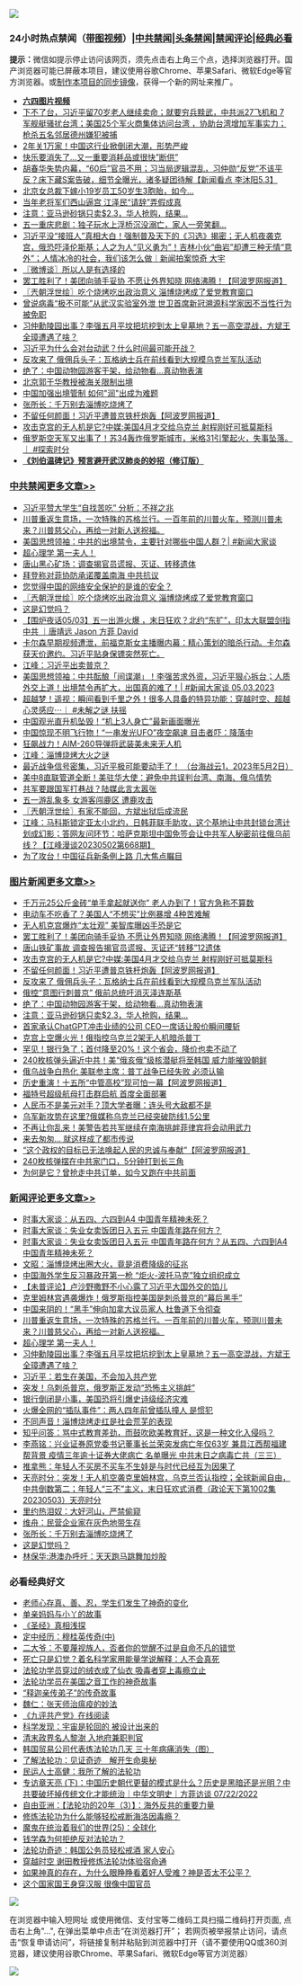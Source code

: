 ![](https://raw.githubusercontent.com/jsvpn/jsproxy/dev/64photo/fqnews-qr.jpg)

<div id="tt">
<h3>24小时热点禁闻（<a href="https://aaa.v2dns.tk/?QAjUl=BgRp5UNKRn&T5Vk=fPVH&Q59Ab=WxGE" target="_blank">带图视频</a>）|<a href="#%E4%B8%AD%E5%85%B1%E7%A6%81%E9%97%BB%E6%9B%B4%E5%A4%9A%E6%96%87%E7%AB%A0">中共禁闻</a>|<a href="#%E5%9B%BE%E7%89%87%E6%96%B0%E9%97%BB%E6%9B%B4%E5%A4%9A%E6%96%87%E7%AB%A0">头条禁闻</a>|<a href="#%E6%96%B0%E9%97%BB%E8%AF%84%E8%AE%BA%E6%9B%B4%E5%A4%9A%E6%96%87%E7%AB%A0">禁闻评论|<a href="#%E5%BF%85%E7%9C%8B%E7%BB%8F%E5%85%B8%E5%A5%BD%E6%96%87">经典必看</a></h3>
<div><b>提示：</b>微信如提示停止访问该网页，须先点击右上角三个点，选择浏览器打开。国产浏览器可能已屏蔽本项目，建议使用谷歌Chrome、苹果Safari、微软Edge等官方浏览器。或<a href="%E5%88%B6%E4%BD%9Cgit%E7%A6%81%E9%97%BB%E9%95%9C%E5%83%8F.md">制作本项目的同步镜像</a>，获得一个新的网址来推广。</div>
<ul>
<li><b><a href="http://d2.v2rss.gq/64.mp4" target="_blank">六四图片视频</a></b></li>
<li><a href="/sohnews/20230504/1879878.md">下不了台，习近平留70岁老人继续卖命；就要穷兵黩武，中共派27飞机和 7 军舰艇骚扰台湾；美国25个军火商集体访问台湾 ，协助台湾增加军事实力；枪杀五名邻居德州嫌犯被捕</a></li>
<li><a href="/cnnews/20230504/1879905.md">2年关1万家！中国这行业掀倒闭大潮，形势严峻</a></li>
<li><a href="/cnnews/20230504/1879924.md">快乐要消失了…又一重要消耗品或很快”断供”</a></li>
<li><a href="/sohnews/20230504/1880017.md">胡春华失势内幕，“60后”官员不用；习当局逻辑混乱，习仲勋“反党”不该平反？床下藏S案告破，细节全曝光，诸多疑团待解【新闻看点 李沐阳5.3】</a></li>
<li><a href="/cnnews/20230504/1879975.md">北京女总裁下嫁小19岁员工50岁生3胞胎，如今…</a></li>
<li><a href="/cnnews/20230504/1879923.md">当年老将军们西山逼宫 江泽民“请辞”弄假成真</a></li>
<li><a href="/topimagenews/20230504/1879918.md">注意：亚马逊砂锅只卖$2.3，华人抢购，结果…</a></li>
<li><a href="/cnnews/20230504/1879925.md">五一重庆悲剧：独子玩水上浮桥沉没溺亡，家人一旁笑翻…</a></li>
<li><a href="/sohnews/20230504/1880136.md">习近平没“接班人”真相大白！强制普及天下的《习选》揭密；无人机夜袭克宫，俄恐吓泽伦斯基；人之为人“见义勇为”！吉林小伙“曲岩”却遭三种无情“意外”；人情冰冷的社会，我们该怎么做｜新闻拍案惊奇 大宇</a></li>
<li><a href="/ssgc/20230504/1879981.md">〖微博谈〗所以人是有选择的</a></li>
<li><a href="/topimagenews/20230504/1880130.md">罢工胜利了！美团向骑手妥协 不愿让外界知晓 网络沸腾！【阿波罗网报道】</a></li>
<li><a href="/cbnews/20230504/1880076.md">〖兲朝浮世绘〗吃个烧烤吃出政治意义 淄博烧烤成了爱党教育窗口</a></li>
<li><a href="/headline/20230504/1880132.md">曾说病毒“极不可能”从武汉实验室外泄 世卫首席新冠溯源科学家因不当性行为被免职</a></li>
<li><a href="/comments/20230504/1880102.md">习仲勳陵园出事？李强五月平坟把坑挖到太上皇墓地？五一高空混战，方斌王全璋遭遇了啥？</a></li>
<li><a href="/sohnews/20230504/1880045.md">习近平为什么会对台动武？什么时间最可能开战？</a></li>
<li><a href="/topimagenews/20230504/1880031.md">反攻来了 俄佣兵头子：瓦格纳士兵在前线看到大规模乌克兰军队活动</a></li>
<li><a href="/topimagenews/20230504/1879919.md">绝了：中国动物园游客干架，给动物看…真动物表演</a></li>
<li><a href="/renquan/20230504/1880166.md">北京郭于华教授被海关限制出境</a></li>
<li><a href="/ssgc/20230504/1879894.md">中国加强出境管制 如何"润"出成为难题</a></li>
<li><a href="/comments/20230504/1879985.md">张所长：千万别去淄博吃烧烤了</a></li>
<li><a href="/topimagenews/20230504/1880103.md">不留任何颜面！习近平遭普京铁杆炮轰【阿波罗网报道】</a></li>
<li><a href="/topimagenews/20230504/1880104.md">攻击克宫的无人机是它?中媒:美国4月才交给乌克兰 射程刚好可抵莫斯科</a></li>
<li><a href="/sohnews/20230504/1880167.md">俄罗斯空天军又出事了！苏34轰炸俄罗斯城市，米格31引擎起火，失事坠落。｜ #探索时分</a></li>
<li><b><a href="/comments/20200207/1272816.md" target="_blank">《刘伯温碑记》预言避开武汉肺炎的妙招（修订版）</a></b></li>
</ul>
</div>

<div class="catlist">
<h3><a href="/cbnews/" target="_blank">中共禁闻</a><span><a href="/cbnews/" target="_blank" rel="nofollow">更多文章>></a></span></h3>
<ul>
<li><a href="/cbnews/20230504/1880274.md" target="_blank">习近平赞大学生“自找苦吃” 分析：不祥之兆</a></li>
<li><a href="/comments/20230504/1880202.md" target="_blank">川普重返生意场，一次特殊的苏格兰行。一百年前的川普火车，预测川普未来？川普慈父心，再给一对新人送祝福。</a></li>
<li><a href="/cbnews/20230504/1880201.md" target="_blank">美国思想领袖：中共的出境禁令，主要针对哪些中国人群？| #新闻大家谈</a></li>
<li><a href="/comments/20230504/1880193.md" target="_blank">超心理学 第一夫人！</a></li>
<li><a href="/cbnews/20230504/1880192.md" target="_blank">唐山黑心矿场：调查揭官员谎报、灭证、转移遗体</a></li>
<li><a href="/cbnews/20230504/1880153.md" target="_blank">拜登称对菲协防承诺覆盖南海 中共抗议</a></li>
<li><a href="/cbnews/20230504/1879996.md" target="_blank">您觉得中国的网络安全保护的是谁的安全？</a></li>
<li><a href="/cbnews/20230504/1880076.md" target="_blank">〖兲朝浮世绘〗吃个烧烤吃出政治意义 淄博烧烤成了爱党教育窗口</a></li>
<li><a href="/comments/20230504/1879983.md" target="_blank">这是幻觉吗？</a></li>
<li><a href="/comments/20230504/1879965.md" target="_blank">【围炉夜话05/03】五一出游火爆 ，末日狂欢？北约“东扩”，印太大联盟剑指中共 ｜唐靖远 Jason 方菲 David</a></li>
<li><a href="/comments/20230504/1879936.md" target="_blank">卡尔森早期视频遭泄，前福克斯女主播曝内幕：精心策划的暗杀行动。卡尔森获天价邀约。习近平贴身保镖突然死亡。</a></li>
<li><a href="/cbnews/20230504/1879934.md" target="_blank">江峰：习近平出卖普京？</a></li>
<li><a href="/cbnews/20230503/1879798.md" target="_blank">美国思想领袖：中共酝酿「间谍潮」！李强苦求外资，习近平狠心拆台；人质外交上道！出境禁令再扩大，出国真的难了！| #新闻大家谈 05.03.2023</a></li>
<li><a href="/comments/20230503/1879766.md" target="_blank">超越梦！遥视：瞬间看到千里之外！很多人具备的特异功能：穿越时空、超越心灵感应⋯｜ #未解之谜 扶摇</a></li>
<li><a href="/cbnews/20230503/1879764.md" target="_blank">中国观光直升机坠毁！“机上3人身亡”最新画面曝光</a></li>
<li><a href="/cbnews/20230503/1879763.md" target="_blank">中国惊现不明飞行物！“一串发光UFO”夜空飙速 目击者吓：降落中</a></li>
<li><a href="/cbnews/20230503/1879752.md" target="_blank">狂飙战力！AIM-260导弹将武装美未来无人机</a></li>
<li><a href="/cbnews/20230503/1879750.md" target="_blank">江峰：淄博烧烤大火之谜</a></li>
<li><a href="/cbnews/20230503/1879505.md" target="_blank">最近战争信号密集，习近平极可能要动手了！ （台海战云1，2023年5月2日）</a></li>
<li><a href="/cbnews/20230503/1879682.md" target="_blank">美中8直联管道全断！美驻华大使：避免中共误判台湾、南海、俄乌情势</a></li>
<li><a href="/cbnews/20230503/1879679.md" target="_blank">共军要跟国军打巷战？陆媒此言太嚣张</a></li>
<li><a href="/cbnews/20230503/1879665.md" target="_blank">五一游乱象多 女游客闯鹿区 遭鹿攻击</a></li>
<li><a href="/cbnews/20230503/1879632.md" target="_blank">〖兲朝浮世绘〗有家不能回，方斌出狱后成流民</a></li>
<li><a href="/cbnews/20230503/1879607.md" target="_blank">江峰：马科斯锁定亚太小北约，日韩菲联手助攻，这个基地让中共封锁台湾计划成幻影；答网友问环节：哈萨克斯坦中国免签会让中共军人秘密前往俄乌前线？【江峰漫谈20230502第668期】</a></li>
<li><a href="/cbnews/20230503/1879595.md" target="_blank">为了攻台！中国征兵新条例上路 几大焦点瞩目</a></li>

</ul>
</div>
<div class="catlist">
<h3><a href="/topimagenews/" target="_blank">图片新闻</a><span><a href="/topimagenews/" target="_blank" rel="nofollow">更多文章>></a></span></h3>
<ul>
<li><a href="/topimagenews/20230504/1880264.md" target="_blank">千万元25公斤金砖“单手拿起就送你” 老人办到了！官方急称不算数</a></li>
<li><a href="/topimagenews/20230504/1880259.md" target="_blank">电动车不吃香了？美国人“不想买”比例暴增 4种苦难解</a></li>
<li><a href="/topimagenews/20230504/1880223.md" target="_blank">无人机克宫爆炸“太壮观” 美智库曝凶手恐是它</a></li>
<li><a href="/topimagenews/20230504/1880130.md" target="_blank">罢工胜利了！美团向骑手妥协 不愿让外界知晓 网络沸腾！【阿波罗网报道】</a></li>
<li><a href="/topimagenews/20230504/1880111.md" target="_blank">唐山铁矿事故 调查报告揭官员谎报、灭证还“转移”12遗体</a></li>
<li><a href="/topimagenews/20230504/1880104.md" target="_blank">攻击克宫的无人机是它?中媒:美国4月才交给乌克兰 射程刚好可抵莫斯科</a></li>
<li><a href="/topimagenews/20230504/1880103.md" target="_blank">不留任何颜面！习近平遭普京铁杆炮轰【阿波罗网报道】</a></li>
<li><a href="/topimagenews/20230504/1880031.md" target="_blank">反攻来了 俄佣兵头子：瓦格纳士兵在前线看到大规模乌克兰军队活动</a></li>
<li><a href="/topimagenews/20230504/1880026.md" target="_blank">俄控“意图行刺普京” 俄前总统吁消灭泽连斯基</a></li>
<li><a href="/topimagenews/20230504/1879919.md" target="_blank">绝了：中国动物园游客干架，给动物看…真动物表演</a></li>
<li><a href="/topimagenews/20230504/1879918.md" target="_blank">注意：亚马逊砂锅只卖$2.3，华人抢购，结果…</a></li>
<li><a href="/topimagenews/20230503/1879827.md" target="_blank">首家承认ChatGPT冲击业绩的公司 CEO一席话让股价瞬间腰斩</a></li>
<li><a href="/topimagenews/20230503/1879801.md" target="_blank">克宫上空爆火光！俄指控乌克兰2架无人机暗杀普丁</a></li>
<li><a href="/topimagenews/20230503/1879751.md" target="_blank">罕见！银行急了；首付降至20%！这个省会，降价也卖不动了</a></li>
<li><a href="/topimagenews/20230503/1879733.md" target="_blank">240枚核弹头逼近中共！美“俄亥俄”级核潜艇将至韩国 威力能摧毁朝鲜</a></li>
<li><a href="/topimagenews/20230503/1879703.md" target="_blank">俄乌战争白热化 美联参主席：普丁战争已经失败 必须认输</a></li>
<li><a href="/topimagenews/20230503/1879692.md" target="_blank">历史重演！十五所“中管高校”现可怕一幕【阿波罗网报道】</a></li>
<li><a href="/topimagenews/20230503/1879664.md" target="_blank">福特号超级航母打击群启航 首度全面部署</a></li>
<li><a href="/topimagenews/20230503/1879654.md" target="_blank">人民币不是美元对手？顶大学者曝：连头号大敌都不是</a></li>
<li><a href="/topimagenews/20230503/1879646.md" target="_blank">乌军新攻势在这里?俄媒称乌克兰已经突破防线1.5公里</a></li>
<li><a href="/topimagenews/20230503/1879635.md" target="_blank">不再让你乱来！美警告若共军继续在南海挑衅菲律宾将会动用武力</a></li>
<li><a href="/topimagenews/20230503/1879606.md" target="_blank">来去匆匆… 就这样成了都市传说</a></li>
<li><a href="/topimagenews/20230503/1879548.md" target="_blank">&#8220;这个政权的目标已无法唤起人民的忠诚与奉献&#8221;【阿波罗网报道】</a></li>
<li><a href="/topimagenews/20230503/1879522.md" target="_blank">240枚核弹摆在中共家门口，5分钟打到长三角</a></li>
<li><a href="/topimagenews/20230503/1879474.md" target="_blank">为何是它？曾抢走中共订单，如今又跑在中共前面</a></li>

</ul>
</div>
<div class="catlist">
<h3><a href="/comments/" target="_blank">新闻评论</a><span><a href="/comments/" target="_blank" rel="nofollow">更多文章>></a></span></h3>
<ul>
<li><a href="/comments/20230504/1880272.md" target="_blank">时事大家谈：从五四、六四到A4 中国青年精神未死？</a></li>
<li><a href="/comments/20230504/1880271.md" target="_blank">时事大家谈：失业女卖饭团日入五元 中国青年路在何方？</a></li>
<li><a href="/comments/20230504/1880262.md" target="_blank">时事大家谈：失业女卖饭团日入五元 中国青年路在何方？从五四、六四到A4 中国青年精神未死？</a></li>
<li><a href="/comments/20230504/1880236.md" target="_blank">文昭：淄博烧烤出圈大火，竟是消费降级的征兆</a></li>
<li><a href="/comments/20230504/1880221.md" target="_blank">中国海外学生反习暴政开第一枪 “炬火-波托马克”独立组织成立</a></li>
<li><a href="/comments/20230504/1880213.md" target="_blank">【未普评论】卢沙野撒野不小心露了习近平大国外交的馅儿</a></li>
<li><a href="/comments/20230504/1880206.md" target="_blank">克里姆林宫遇袭爆炸！俄罗斯指控美国是刺杀普京的“幕后黑手”</a></li>
<li><a href="/comments/20230504/1880204.md" target="_blank">中国来阴的！“黑手”伸向加拿大议员家人 杜鲁道下令彻查</a></li>
<li><a href="/comments/20230504/1880202.md" target="_blank">川普重返生意场，一次特殊的苏格兰行。一百年前的川普火车，预测川普未来？川普慈父心，再给一对新人送祝福。</a></li>
<li><a href="/comments/20230504/1880193.md" target="_blank">超心理学 第一夫人！</a></li>
<li><a href="/comments/20230504/1880102.md" target="_blank">习仲勳陵园出事？李强五月平坟把坑挖到太上皇墓地？五一高空混战，方斌王全璋遭遇了啥？</a></li>
<li><a href="/comments/20230504/1880046.md" target="_blank">习近平：若生在美国，不会加入共产党</a></li>
<li><a href="/comments/20230504/1880037.md" target="_blank">突发！乌刺杀普京，俄罗斯正发动“恐怖主义挑衅”</a></li>
<li><a href="/comments/20230504/1880036.md" target="_blank">银行倒闭是小事，美国恐将引爆史诗级经济灾难</a></li>
<li><a href="/comments/20230504/1880035.md" target="_blank">火爆全网的“插队事件”：两人四年前曾插队撞人 是惯犯</a></li>
<li><a href="/comments/20230504/1880034.md" target="_blank">不同声音！淄博烧烤走红是社会荒芜的表现</a></li>
<li><a href="/comments/20230504/1880027.md" target="_blank">知乎问答：骂中式教育差劲，而鼓吹欧美教育好，这是一种文化入侵吗？</a></li>
<li><a href="/comments/20230504/1880021.md" target="_blank">李燕铭：兴业证券原党委书记董事长兰荣突发病亡年仅63岁 兼具江西帮福建帮背景 疫情三年逾十证券大佬病亡 名单曝光 中共末日之病毒亡共（三三）</a></li>
<li><a href="/comments/20230504/1880016.md" target="_blank">推拿熊：年轻人不买房不买车不生娃是与时代已经互为因果了</a></li>
<li><a href="/comments/20230504/1880013.md" target="_blank">天亮时分：突发！无人机空袭克里姆林宫，乌克兰否认指控；全球新闻自由，中共倒数第二；年轻人“三不”主义，末日狂欢式消费（政论天下第1002集 20230503）天亮时分</a></li>
<li><a href="/comments/20230504/1879987.md" target="_blank">里约热泪奴：大好河山，严禁偷窥</a></li>
<li><a href="/comments/20230504/1879986.md" target="_blank">维舟：民营企业家在灰色地带生存</a></li>
<li><a href="/comments/20230504/1879985.md" target="_blank">张所长：千万别去淄博吃烧烤了</a></li>
<li><a href="/comments/20230504/1879983.md" target="_blank">这是幻觉吗？</a></li>
<li><a href="/comments/20230504/1879974.md" target="_blank">林保华:港澳办呼吁：天天跑马跳舞加炒股</a></li>

</ul>
</div>

<div class="catlist">
<h3>必看经典好文</h3>
<ul>
<li><a href="/cbnews/20211221/1668847.md" target="_blank">老师心存真、善、忍，学生们发生了神奇的变化</a></li>
<li><a href="/cbnews/20210518/1548912.md" target="_blank">单亲妈妈与小丫的故事</a></li>
<li><a href="/tculture/20201113/1430493.md" target="_blank">《圣经》真相浅探</a></li>
<li><a href="/tculture/xiulian/20151105/467870.md" target="_blank">定中经历：穆桂英传奇(中)</a></li>
<li><a href="/comments/20230216/1841973.md" target="_blank">二大爷：不要蔑视族人，否者你的觉醒不过是自命不凡的错觉</a></li>
<li><a href="/comments/20200704/1355375.md" target="_blank">死亡只是幻觉？着名科学家用能量学说解释：人不会真死</a></li>
<li><a href="/comments/20210317/1506773.md" target="_blank">法轮功学员穿过的绒衣成了仙衣 吸毒者穿上毒瘾立止</a></li>
<li><a href="/comments/20200511/1326751.md" target="_blank">法轮功学员在美国之音工作的神奇故事</a></li>
<li><a href="/tculture/20121214/86862.md" target="_blank">“释迦亲传弟子”的传奇故事</a></li>
<li><a href="/comments/20200224/1282494.md" target="_blank">魏仁：张天师治瘟疫的妙法</a></li>
<li><a href="/bookonline/20131116/201057.md" target="_blank">《九评共产党》在线阅读</a></li>
<li><a href="/comments/20230228/1854345.md" target="_blank">科学发现：宇宙是轮回的 被设计出来的</a></li>
<li><a href="/ccpdope/20220508/1730036.md" target="_blank">清末政界名人黎澍 入地府兼职判官</a></li>
<li><a href="/comments/20230427/1875415.md" target="_blank">韩国贸易公司代表炼法轮功几天 三十年病痛消失（图）</a></li>
<li><a href="/comments/20200307/1289968.md" target="_blank">了解法轮功：见证奇迹　解开生命奥秘</a></li>
<li><a href="/ccpdope/20200729/1369047.md" target="_blank">民运人士高健：我所了解的法轮功</a></li>
<li><a href="/bannedvideo/20220723/1761909.md" target="_blank">专访章天亮 (下)：中国历史朝代更替的模式是什么？历史是黑暗还是光明？中共要破坏掉传统文化才能统治｜中华文明史｜方菲访谈 07/22/2022</a></li>
<li><a href="/comments/20190806/1168435.md" target="_blank">自由亚洲：【法轮功的20年（3）】：海外反共的重要力量</a></li>
<li><a href="/cbnews/20220601/1740227.md" target="_blank">修炼法轮功为什么能够轻松戒断海洛因毒瘾？</a></li>
<li><a href="/comments/20181017/1014654.md" target="_blank">魔鬼在统治着我们的世界(25)：全球化</a></li>
<li><a href="/comments/20210123/1473430.md" target="_blank">钱学森为何拒绝反对法轮功？</a></li>
<li><a href="/comments/20220710/1756469.md" target="_blank">法轮功奇迹：韩国公务员轻松戒酒 家人安心</a></li>
<li><a href="/comments/20200511/1322384.md" target="_blank">穿越时空 谢田教授修炼法轮功体验宿命通</a></li>
<li><a href="/comments/20200623/1346844.md" target="_blank">如果神真的存在，为什么眼睁睁看着好人受难？神是否太不公平？</a></li>
<li><a href="/bannedvideo/20220606/1742248.md" target="_blank">这个国家国王身穿汉服 很像中国官员</a></li>

</ul>
</div>

![](https://raw.githubusercontent.com/jsvpn/jsproxy/dev/64photo/fqnews-qr.jpg)

在浏览器中输入短网址 或使用微信、支付宝等二维码工具扫描二维码打开页面, 点击右上角"...", 在弹出菜单中点击“在浏览器打开”； 若网页被举报禁止访问，请点击“恢复申请访问”，将链接复制并粘贴到浏览器中打开（请不要使用QQ或360浏览器，建议使用谷歌Chrome、苹果Safari、微软Edge等官方浏览器）

![](https://raw.githubusercontent.com/jsvpn/jsproxy/dev/64photo/wx.jpg)